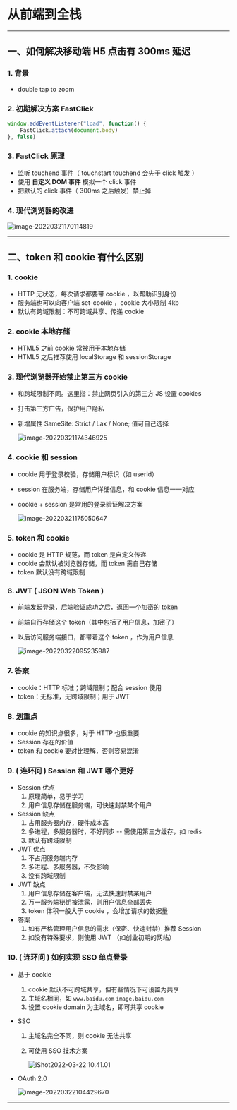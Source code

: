 # 从前端到全栈

------



## 一、如何解决移动端 H5 点击有 300ms 延迟

### 1. 背景

+ double tap to zoom

### 2. 初期解决方案 FastClick

```js
window.addEventListener("load", function() {
  	FastClick.attach(document.body)
}, false)
```

### 3. FastClick 原理

+ 监听 touchend 事件（ touchstart touchend 会先于 click 触发 ）
+ 使用 **自定义 DOM 事件** 模拟一个 click 事件
+ 把默认的 click 事件（ 300ms 之后触发）禁止掉

### 4. 现代浏览器的改进

![image-20220321170114819](https://burt-markdown.oss-cn-shenzhen.aliyuncs.com/markdown/image-20220321170114819.png)

------



## 二、token 和 cookie 有什么区别

### 1. cookie

+ HTTP 无状态，每次请求都要带 cookie ，以帮助识别身份
+ 服务端也可以向客户端 set-cookie ，cookie 大小限制 4kb
+ 默认有跨域限制：不可跨域共享、传递 cookie

### 2. cookie 本地存储

+ HTML5 之前 cookie 常被用于本地存储
+ HTML5 之后推荐使用 localStorage 和 sessionStorage

### 3. 现代浏览器开始禁止第三方 cookie

+ 和跨域限制不同。这里指：禁止网页引入的第三方 JS 设置 cookies

+ 打击第三方广告，保护用户隐私

+ 新增属性 SameSite: Strict / Lax / None; 值可自己选择

  ![image-20220321174346925](https://burt-markdown.oss-cn-shenzhen.aliyuncs.com/markdown/image-20220321174346925.png)

### 4. cookie 和 session

+ cookie 用于登录校验，存储用户标识（如 userId）

+ session 在服务端，存储用户详细信息，和 cookie 信息一一对应

+ cookie + session 是常用的登录验证解决方案

  ![image-20220321175050647](https://burt-markdown.oss-cn-shenzhen.aliyuncs.com/markdown/image-20220321175050647.png)

### 5. token 和 cookie

+ cookie 是 HTTP 规范，而 token 是自定义传递
+ cookie 会默认被浏览器存储，而 token 需自己存储
+ token 默认没有跨域限制

### 6. JWT ( JSON Web Token )

+ 前端发起登录，后端验证成功之后，返回一个加密的 token

+ 前端自行存储这个 token（其中包括了用户信息，加密了）

+ 以后访问服务端接口，都带着这个 token ，作为用户信息

  ![image-20220322095235987](https://burt-markdown.oss-cn-shenzhen.aliyuncs.com/markdown/image-20220322095235987.png)

### 7. 答案

+ cookie：HTTP 标准；跨域限制；配合 session 使用
+ token：无标准，无跨域限制；用于 JWT

### 8. 划重点

+ cookie 的知识点很多，对于 HTTP 也很重要
+ Session 存在的价值
+ token 和 cookie 要对比理解，否则容易混淆

### 9. ( 连环问 ) Session 和 JWT 哪个更好

+ Session 优点
  1. 原理简单，易于学习
  2. 用户信息存储在服务端，可快速封禁某个用户
+ Session 缺点
  1. 占用服务器内存，硬件成本高
  2. 多进程，多服务器时，不好同步 -- 需使用第三方缓存，如 redis
  3. 默认有跨域限制
+ JWT 优点
  1. 不占用服务端内存
  2. 多进程、多服务器，不受影响
  3. 没有跨域限制
+ JWT 缺点
  1. 用户信息存储在客户端，无法快速封禁某用户
  2. 万一服务端秘钥被泄露，则用户信息全部丢失
  3. token 体积一般大于 cookie ，会增加请求的数据量
+ 答案
  1. 如有严格管理用户信息的需求（保密、快速封禁）推荐 Session
  2. 如没有特殊要求，则使用 JWT （如创业初期的网站）

### 10. ( 连环问 ) 如何实现 SSO 单点登录

+ 基于 cookie

  1. cookie 默认不可跨域共享，但有些情况下可设置为共享
  2. 主域名相同，如 `www.baidu.com` `image.baidu.com`
  3. 设置 cookie domain 为主域名，即可共享 cookie

+ SSO

  1. 主域名完全不同，则 cookie 无法共享

  2. 可使用 SSO 技术方案

     ![iShot2022-03-22 10.41.01](https://burt-markdown.oss-cn-shenzhen.aliyuncs.com/markdown/iShot2022-03-22%2010.41.01.jpg)

+ OAuth 2.0

  ![image-20220322104429670](https://burt-markdown.oss-cn-shenzhen.aliyuncs.com/markdown/image-20220322104429670.png)

------

